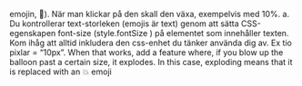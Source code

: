 emojin, 🎈). När man klickar
på den skall den växa, exempelvis med 10%.
a. Du kontrollerar text-storleken (emojis är text) genom att sätta CSS-egenskapen
font-size (style.fontSize ) på elementet som innehåller texten. Kom ihåg
att alltid inkludera den css-enhet du tänker använda dig av. Ex tio pixlar =
“10px”.
When that works, add a feature where, if you blow up the balloon past a certain size,
it explodes. In this case, exploding means that it is replaced with an 💥 emoji